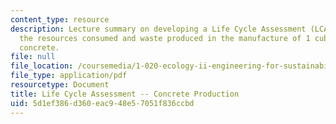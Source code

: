 ```yaml
---
content_type: resource
description: Lecture summary on developing a Life Cycle Assessment (LCA) that identifies
  the resources consumed and waste produced in the manufacture of 1 cubic meter of
  concrete.
file: null
file_location: /coursemedia/1-020-ecology-ii-engineering-for-sustainability-spring-2008/5d1ef386d360eac948e57051f836ccbd_lec21_22.pdf
file_type: application/pdf
resourcetype: Document
title: Life Cycle Assessment -- Concrete Production
uid: 5d1ef386-d360-eac9-48e5-7051f836ccbd
---
```

